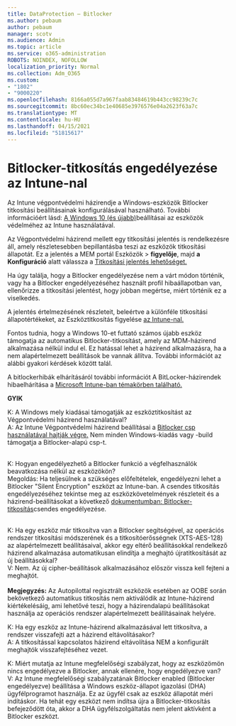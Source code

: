 ```yaml
---
title: DataProtection – Bitlocker
ms.author: pebaum
author: pebaum
manager: scotv
ms.audience: Admin
ms.topic: article
ms.service: o365-administration
ROBOTS: NOINDEX, NOFOLLOW
localization_priority: Normal
ms.collection: Adm_O365
ms.custom:
- "1802"
- "9000220"
ms.openlocfilehash: 8166a055d7a967faab83484619b443cc98239c7c
ms.sourcegitcommit: 8bc60ec34bc1e40685e3976576e04a2623f63a7c
ms.translationtype: MT
ms.contentlocale: hu-HU
ms.lasthandoff: 04/15/2021
ms.locfileid: "51815617"
---
```

# <a name="enabling-bitlocker-encryption-with-intune"></a>Bitlocker-titkosítás engedélyezése az Intune-nal

Az Intune végpontvédelmi házirendje a Windows-eszközök Bitlocker titkosítási beállításainak konfigurálásával használható. További információért lásd: [A Windows 10 (és újabb)](https://docs.microsoft.com/intune/endpoint-protection-windows-10#windows-encryption)beállításai az eszközök védelméhez az Intune használatával.

Az Végpontvédelmi házirend mellett egy titkosítási jelentés is rendelkezésre áll, amely részletesebben bepillantásba teszi az eszközök titkosítási állapotát. Ez a jelentés a MEM portál Eszközök > **figyelője**, majd **a Konfiguráció** alatt válassza a [Titkosítási jelentés lehetőséget.](https://endpoint.microsoft.com/#blade/Microsoft_Intune_DeviceSettings/DevicesMonitorMenu/encryptionReport)

Ha úgy találja, hogy a Bitlocker engedélyezése nem a várt módon történik, vagy ha a Bitlocker engedélyezéséhez használt profil hibaállapotban van, ellenőrizze a titkosítási jelentést, hogy jobban megértse, miért történik ez a viselkedés.

A jelentés értelmezésének részleteit, beleértve a különféle titkosítási állapotértékeket, az Eszköztitkosítás figyelése [az Intune-nal.](https://docs.microsoft.com/mem/intune/protect/encryption-monitor)

Fontos tudnia, hogy a Windows 10-et futtató számos újabb eszköz támogatja az automatikus Bitlocker-titkosítást, amely az MDM-házirend alkalmazása nélkül indul el. Ez hatással lehet a házirend alkalmazásra, ha a nem alapértelmezett beállítások be vannak állítva. További információt az alábbi gyakori kérdések között talál.

A bitlockerhibák elhárításáról további információt A BitLocker-házirendek hibaelhárítása a [Microsoft Intune-ban témakörben található.](https://docs.microsoft.com/intune/protect/troubleshoot-bitlocker-policies)
 
 
**GYIK**

K: A Windows mely kiadásai támogatják az eszköztitkosítást az Végpontvédelmi házirend használatával?<br>
A: Az Intune Végpontvédelmi házirend beállításai a [Bitlocker csp használatával hajtják végre.](https://docs.microsoft.com/windows/client-management/mdm/bitlocker-csp) Nem minden Windows-kiadás vagy -build támogatja a Bitlocker-alapú csp-t. <br><br>

K: Hogyan engedélyezhető a Bitlocker funkció a végfelhasználók beavatkozása nélkül az eszközökön?<br>
Megoldás: Ha teljesülnek a szükséges előfeltételek, engedélyezni lehet a Bitlocker "Silent Encryption" eszközt az Intune-ban. A csendes titkosítás engedélyezéséhez tekintse meg az eszközkövetelmények részleteit és a házirend-beállításokat a következő [dokumentumban: Bitlocker-titkosítás](https://docs.microsoft.com/mem/intune/protect/encrypt-devices#silently-enable-bitlocker-on-devices)csendes engedélyezése. <br><br>

K: Ha egy eszköz már titkosítva van a Bitlocker segítségével, az operációs rendszer titkosítási módszerének és a titkosítóerősségnek (XTS-AES-128) az alapértelmezett beállításaival, akkor egy eltérő beállításokkal rendelkező házirend alkalmazása automatikusan elindítja a meghajtó újratitkosítását az új beállításokkal?<br>
V: Nem. Az új cipher-beállítások alkalmazásához először vissza kell fejteni a meghajtót.<br><br>
**Megjegyzés:** Az Autopilottal regisztrált eszközök esetében az OOBE során bekövetkező automatikus titkosítás nem aktiválódik az Intune-házirend kiértékelésáig, ami lehetővé teszi, hogy a házirendalapú beállításokat használja az operációs rendszer alapértelmezett beállításainak helyére.
 
K: Ha egy eszköz az Intune-házirend alkalmazásával lett titkosítva, a rendszer visszafejti azt a házirend eltávolításakor?<br>
A: A titkosítással kapcsolatos házirend eltávolítása NEM a konfigurált meghajtók visszafejtéséhez vezet.
 
K: Miért mutatja az Intune megfelelőségi szabályzat, hogy az eszközömön nincs engedélyezve a Bitlocker, annak ellenére, hogy engedélyezve van?<br>
V: Az Intune megfelelőségi szabályzatának Bitlocker enabled (Bitlocker engedélyezve) beállítása a Windows eszköz-állapot igazolási (DHA) ügyfélprogramot használja. Ez az ügyfél csak az eszköz állapotát méri indításkor. Ha tehát egy eszközt nem indítsa újra a Bitlocker-titkosítás befejeződött óta, akkor a DHA ügyfélszolgáltatás nem jelent aktívként a Bitlocker eszközt.
 
 